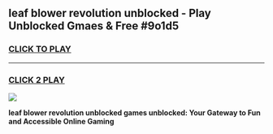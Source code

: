 
## leaf blower revolution unblocked - Play Unblocked Gmaes & Free #9o1d5
<h3>
<a href="https://news.freeplayer.one?title=leaf_blower_revolution_unblocked&ref=03M">CLICK TO PLAY</a></h3>
<hr>

<h3>
<a href="https://news.freeplayer.one?title=leaf_blower_revolution_unblocked&ref=03M">CLICK 2 PLAY</a>
  
</h3>

<a href="https://news.freeplayer.one?title=leaf_blower_revolution_unblocked&ref=03M"><img src="https://clearcache.store/games.png"></a>


**leaf blower revolution unblocked games unblocked: Your Gateway to Fun and Accessible Online Gaming**
